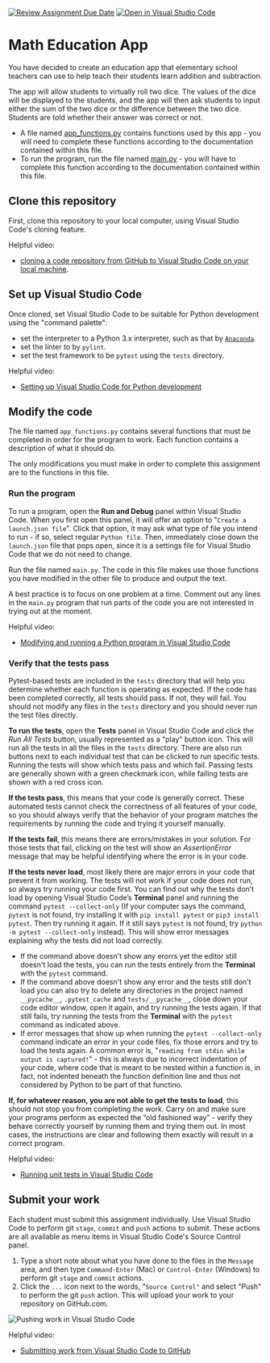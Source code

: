[![Review Assignment Due Date](https://classroom.github.com/assets/deadline-readme-button-24ddc0f5d75046c5622901739e7c5dd533143b0c8e959d652212380cedb1ea36.svg)](https://classroom.github.com/a/pely0T_H)
[![Open in Visual Studio Code](https://classroom.github.com/assets/open-in-vscode-718a45dd9cf7e7f842a935f5ebbe5719a5e09af4491e668f4dbf3b35d5cca122.svg)](https://classroom.github.com/online_ide?assignment_repo_id=15255102&assignment_repo_type=AssignmentRepo)
# Math Education App

You have decided to create an education app that elementary school teachers can use to help teach their students learn addition and subtraction.

The app will allow students to virtually roll two dice. The values of the dice will be displayed to the students, and the app will then ask students to input either the sum of the two dice or the difference between the two dice. Students are told whether their answer was correct or not.

- A file named [app_functions.py](./app_functions.py) contains functions used by this app - you will need to complete these functions according to the documentation contained within this file.
- To run the program, run the file named [main.py](./main.py) - you will have to complete this function according to the documentation contained within this file.

## Clone this repository

First, clone this repository to your local computer, using Visual Studio Code's cloning feature.

Helpful video:

- [cloning a code repository from GitHub to Visual Studio Code on your local machine](https://www.youtube.com/watch?v=Xyr3cU5FhSQ&list=PL-DdwrWUDZnMCYaUqegGMPKDVJcPn-QJm&index=5).

## Set up Visual Studio Code

Once cloned, set Visual Studio Code to be suitable for Python development using the "command palette":

- set the interpreter to a Python 3.x interpreter, such as that by [`Anaconda`](https://www.anaconda.com/).
- set the linter to by `pylint`.
- set the test framework to be `pytest` using the `tests` directory.

Helpful video:

- [Setting up Visual Studio Code for Python development](https://www.youtube.com/watch?v=iYhplpI-79Y&list=PL-DdwrWUDZnMCYaUqegGMPKDVJcPn-QJm&index=4)

## Modify the code

The file named `app_functions.py` contains several functions that must be completed in order for the program to work. Each function contains a description of what it should do.

The only modifications you must make in order to complete this assignment are to the functions in this file.

### Run the program

To run a program, open the **Run and Debug** panel within Visual Studio Code. When you first open this panel, it will offer an option to "`Create a launch.json file`". Click that option, it may ask what type of file you intend to run - if so, select regular `Python file`. Then, immediately close down the `launch.json` file that pops open, since it is a settings file for Visual Studio Code that we do not need to change.

Run the file named `main.py`. The code in this file makes use those functions you have modified in the other file to produce and output the text.

A best practice is to focus on one problem at a time. Comment out any lines in the `main.py` program that run parts of the code you are not interested in trying out at the moment.

Helpful video:

- [Modifying and running a Python program in Visual Studio Code](https://www.youtube.com/watch?v=itXffzwRLaE&list=PL-DdwrWUDZnMCYaUqegGMPKDVJcPn-QJm&index=3)

### Verify that the tests pass

Pytest-based tests are included in the `tests` directory that will help you determine whether each function is operating as expected. If the code has been completed correctly, all tests should pass. If not, they will fail. You should not modify any files in the `tests` directory and you should never run the test files directly.

**To run the tests**, open the **Tests** panel in Visual Studio Code and click the _Run All Tests_ button, usually represented as a "play" button icon. This will run all the tests in all the files in the `tests` directory. There are also run buttons next to each individual test that can be clicked to run specific tests. Running the tests will show which tests pass and which fail. Passing tests are generally shown with a green checkmark icon, while failing tests are shown with a red cross icon.

**If the tests pass**, this means that your code is generally correct. These automated tests cannot check the correctness of all features of your code, so you should always verify that the behavior of your program matches the requirements by running the code and trying it yourself manually.

**If the tests fail**, this means there are errors/mistakes in your solution. For those tests that fail, clicking on the test will show an _AssertionError_ message that may be helpful identifying where the error is in your code.

**If the tests never load**, most likely there are major errors in your code that prevent it from working. The tests will not work if your code does not run, so always try running your code first. You can find out why the tests don’t load by opening Visual Studio Code’s **Terminal** panel and running the command `pytest --collect-only` (If your computer says the command, `pytest` is not found, try installing it with `pip install pytest` or `pip3 install pytest`. Then try running it again. If it still says `pytest` is not found, try `python -m pytest --collect-only` instead). This will show error messages explaining why the tests did not load correctly.

- If the command above doesn't show any erorrs yet the editor still doesn't load the tests, you can run the tests entirely from the **Terminal** with the `pytest` command.
- If the command above doesn't show any error and the tests still don't load you can also try to delete any directories in the project named `__pycache__`, `.pytest_cache` and `tests/__pycache__`, close down your code editor window, open it again, and try running the tests again. If that still fails, try running the tests from the **Terminal** with the `pytest` command as indicated above.
- If error messages that show up when running the `pytest --collect-only` command indicate an error in your code files, fix those errors and try to load the tests again. A common error is, "`reading from stdin while output is captured!`" - this is always due to incorrect indentation of your code, where code that is meant to be nested within a function is, in fact, not indented beneath the function definition line and thus not considered by Python to be part of that functino.

**If, for whatever reason, you are not able to get the tests to load**, this should not stop you from completing the work. Carry on and make sure your programs perform as expected the “old fashioned way” - verify they behave correctly yourself by running them and trying them out. In most cases, the instructions are clear and following them exactly will result in a correct program.

Helpful video:

- [Running unit tests in Visual Studio Code](https://www.youtube.com/watch?v=FCICe3Tua2g&list=PL-DdwrWUDZnMCYaUqegGMPKDVJcPn-QJm&index=2)

## Submit your work

Each student must submit this assignment individually. Use Visual Studio Code to perform git `stage`, `commit` and `push` actions to submit. These actions are all available as menu items in Visual Studio Code's Source Control panel.

1. Type a short note about what you have done to the files in the `Message` area, and then type `Command-Enter` (Mac) or `Control-Enter` (Windows) to perform git `stage` and `commit` actions.
1. Click the `...` icon next to the words, "`Source Control"` and select "Push" to perform the git `push` action. This will upload your work to your repository on GitHub.com.

![Pushing work in Visual Studio Code](./images/vscode_stage_commit_push.png)

Helpful video:

- [Submitting work from Visual Studio Code to GitHub](https://www.youtube.com/watch?v=ePIOee1D8Js&list=PL-DdwrWUDZnMCYaUqegGMPKDVJcPn-QJm&index=1)
